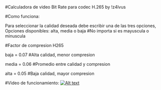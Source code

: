 #Calculadora de video Bit Rate para codec H.265 by !z4lvus

#Como funciona:

Para seleccionar la calidad deseada debe escribir una de las tres opciones,
Opciones disponibles: alta, media o baja     #No importa si es mayuscula o minuscula

#Factor de compresion H265

baja = 0.07                              #Alta calidad, menor compresion

media = 0.06                             #Promedio entre calidad y compresion

alta = 0.05                              #Baja calidad, mayor compresion

#Video de funcionamiento:
[![Alt text](https://img.youtube.com/vi/XiKHIEtQfdE/maxresdefault.jpg)](https://www.youtube.com/watch?v=XiKHIEtQfdE)
